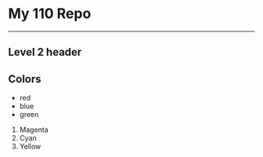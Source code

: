 # My 110 Repo

---

## Level 2 header

## Colors
- red
- blue
- green

1. Magenta
2. Cyan
3. Yellow
